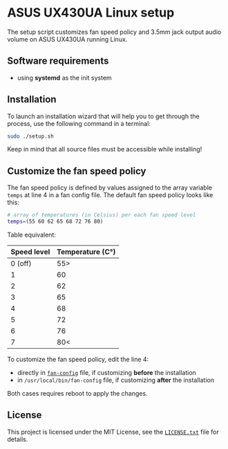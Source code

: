 # ASUS UX430UA Linux setup

The setup script customizes fan speed policy and 3.5mm jack output audio volume on ASUS UX430UA running Linux.

## Software requirements

* using **systemd** as the init system

## Installation

To launch an installation wizard that will help you to get through the process, use the following command in a terminal:

```bash
sudo ./setup.sh
```

Keep in mind that all source files must be accessible while installing!

## Customize the fan speed policy

The fan speed policy is defined by values assigned to the array variable `temps` at line 4 in a fan config file. The default fan speed policy looks like this:

```bash
# array of temperatures (in Celsius) per each fan speed level
temps=(55 60 62 65 68 72 76 80)
```

Table equivalent:

| Speed level   | Temperature (C°) |
| ------------- | ---------------- |
| 0 (off)       | 55>              |
| 1             | 60               |
| 2             | 62               |
| 3             | 65               |
| 4             | 68               |
| 5             | 72               |
| 6             | 76               |
| 7             | 80<              |

To customize the fan speed policy, edit the line 4:

* directly in [`fan-config`](fan-config) file, if customizing **before** the installation
* in `/usr/local/bin/fan-config` file, if customizing **after** the installation

Both cases requires reboot to apply the changes.

## License

This project is licensed under the MIT License, see the [`LICENSE.txt`](LICENSE.txt) file for details.
